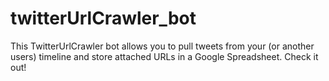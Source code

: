 # twitterUrlCrawler_bot
This TwitterUrlCrawler bot allows you to pull tweets from your (or another users) timeline and store attached URLs in a Google Spreadsheet. Check it out!
